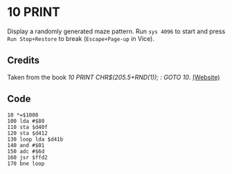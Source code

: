 # 10 PRINT

Display a randomly generated maze pattern. Run `sys 4096` to start and press `Run Stop+Restore` to break (`Escape+Page-up` in Vice).


## Credits

Taken from the book *10 PRINT CHR$(205.5+RND(1)); : GOTO 10*. [(Website)](https://10print.org/)


## Code

    10 *=$1000
    100 lda #$80
    110 sta $d40f
    120 sta $d412
    130 loop lda $d41b
    140 and #$01
    150 adc #$6d
    160 jsr $ffd2
    170 bne loop

